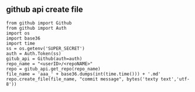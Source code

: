 ## github api create file ##


    from github import Github
    from github import Auth
    import os
    import base36
    import time
    ss = os.getenv('SUPER_SECRET')
    auth = Auth.Token(ss)
    gitub_api = Github(auth=auth)
    repo_name = "<userID>/<repoNAME>"
    repo = gitub_api.get_repo(repo_name)
    file_name = 'aaa_' + base36.dumps(int(time.time())) + '.md'
    repo.create_file(file_name, "commit message", bytes('texty text','utf-8'))

